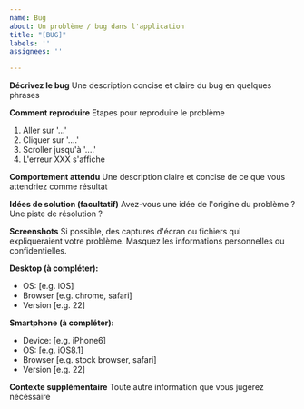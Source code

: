 ```yaml
---
name: Bug
about: Un problème / bug dans l'application
title: "[BUG]"
labels: ''
assignees: ''

---
```


**Décrivez le bug**
Une description concise et claire du bug en quelques phrases

**Comment reproduire**
Etapes pour reproduire le problème
1. Aller sur '...'
2. Cliquer sur  '....'
3. Scroller jusqu'à  '....'
4. L'erreur XXX s'affiche

**Comportement attendu**
Une description claire et concise de ce que vous attendriez comme résultat

**Idées de solution (facultatif)**
Avez-vous une idée de l'origine du problème ?
Une piste de résolution ?

**Screenshots**
Si possible, des captures d'écran ou fichiers qui expliqueraient votre problème.
Masquez les informations personnelles ou confidentielles.

**Desktop (à compléter):**
 - OS: [e.g. iOS]
 - Browser [e.g. chrome, safari]
 - Version [e.g. 22]

**Smartphone (à compléter):**
 - Device: [e.g. iPhone6]
 - OS: [e.g. iOS8.1]
 - Browser [e.g. stock browser, safari]
 - Version [e.g. 22]

**Contexte supplémentaire**
Toute autre information que vous jugerez nécéssaire
